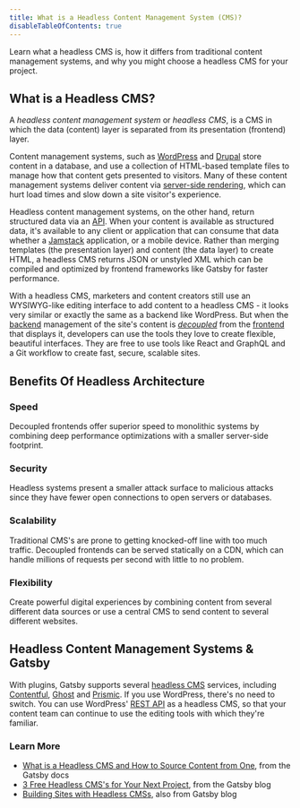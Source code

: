 ```yaml
---
title: What is a Headless Content Management System (CMS)?
disableTableOfContents: true
---
```


Learn what a headless CMS is, how it differs from traditional content management systems, and why you might choose a headless CMS for your project.

## What is a Headless CMS?

A _headless content management system_ or _headless CMS_, is a CMS in which the data (content) layer is separated from its presentation (frontend) layer.

Content management systems, such as [WordPress](https://wordpress.org/) and [Drupal](https://www.drupal.org/) store content in a database, and use a collection of HTML-based template files to manage how that content gets presented to visitors. Many of these content management systems deliver content via [server-side rendering](/docs/glossary/server-side-rendering/), which can hurt load times and slow down a site visitor's experience.

Headless content management systems, on the other hand, return structured data via an [API](/docs/glossary/#api).
When your content is available as structured data, it's available to any client or application that can consume that data whether a [Jamstack](/docs/glossary/jamstack/) application, or a mobile device. Rather than merging templates (the presentation layer) and content (the data layer) to create HTML, a headless CMS returns JSON or unstyled XML which can be compiled and optimized by frontend frameworks like Gatsby for faster performance.

With a headless CMS, marketers and content creators still use an WYSIWYG-like editing interface to add content to a headless CMS - it looks very similar or exactly the same as a backend like WordPress. But when the [backend](/docs/glossary#backend) management of the site's content is [_decoupled_](/docs/glossary#decoupled) from the [frontend](/docs/glossary#frontend) that displays it, developers can use the tools they love to create flexible, beautiful interfaces. They are free to use tools like React and GraphQL and a Git workflow to create fast, secure, scalable sites.

## Benefits Of Headless Architecture

### Speed

Decoupled frontends offer superior speed to monolithic systems by combining deep performance optimizations with a smaller server-side footprint.

### Security

Headless systems present a smaller attack surface to malicious attacks since they have fewer open connections to open servers or databases.

### Scalability

Traditional CMS's are prone to getting knocked-off line with too much traffic. Decoupled frontends can be served statically on a CDN, which can handle millions of requests per second with little to no problem.

### Flexibility

Create powerful digital experiences by combining content from several different data sources or use a central CMS to send content to several different websites.

## Headless Content Management Systems & Gatsby

With plugins, Gatsby supports several [headless CMS](/docs/how-to/sourcing-data/headless-cms/) services, including [Contentful](https://www.contentful.com/), [Ghost](https://ghost.org/pricing/) and [Prismic](https://prismic.io/). If you use WordPress, there's no need to switch. You can use WordPress' [REST API](/docs/how-to/sourcing-data/sourcing-from-wordpress/) as a headless CMS, so that your content team can continue to use the editing tools with which they're familiar.

### Learn More

- [What is a Headless CMS and How to Source Content from One](/docs/how-to/sourcing-data/headless-cms/), from the Gatsby docs
- [3 Free Headless CMS's for Your Next Project](/blog/2019-10-15-free-headless-cms/), from the Gatsby blog
- [Building Sites with Headless CMSs](/blog/2018-2-3-sites-with-headless-cms/#reach-skip-nav), also from Gatsby blog
